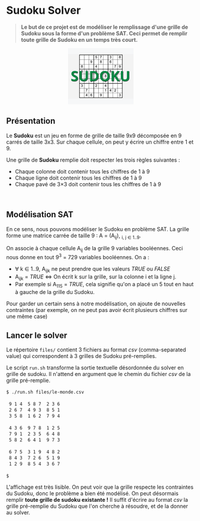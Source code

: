 #                                                   	Sudoku Solver



> **Le but de ce projet est de modéliser le remplissage d'une grille de Sudoku sous la forme d'un problème SAT. Ceci permet de remplir toute grille de Sudoku en un temps très court.**

<p align="center">
<img src="./images/sudoku.png" alt="sudoku" style="zoom:50%;" />
</p>

## Présentation

Le **Sudoku** est un jeu en forme de grille de taille 9x9 décomposée en 9 carrés de taille 3x3.
Sur chaque cellule, on peut y écrire un chiffre entre 1 et 9.

Une grille de **Sudoku** remplie doit respecter les trois règles suivantes :

- Chaque colonne doit contenir tous les chiffres de 1 à 9
- Chaque ligne doit contenir tous les chiffres de 1 à 9
- Chaque pavé de 3×3 doit contenir tous les chiffres de 1 à 9

<br>

## Modélisation SAT

En ce sens, nous pouvons modéliser le Sudoku en problème SAT. La grille forme une matrice carrée de taille 9 : A = (A<sub>ij</sub>), <sub>i, j ∈ 1..9</sub>.

On associe à chaque cellule A<sub>ij</sub> de la grille 9 variables booléennes. Ceci nous donne en tout 9<sup>3</sup> = 729 variables booléennes. On a :

- ∀ k ∈ 1..9, A<sub>ijk</sub> ne peut prendre que les valeurs *TRUE* ou *FALSE*
- A<sub>ijk</sub> = *TRUE* ⇔  On écrit k sur la grille, sur la colonne i et la ligne j. 
- Par exemple si A<sub>115</sub> = *TRUE*, cela signifie qu'on a placé un 5 tout en haut à gauche de la grille du Sudoku.

Pour garder un certain sens à notre modélisation, on ajoute de nouvelles contraintes (par exemple, on ne peut pas avoir écrit plusieurs chiffres sur une même case)

## Lancer le solver

Le répertoire ``files/`` contient 3 fichiers au format *csv* (comma-separated value) qui correspondent à 3 grilles de Sudoku pré-remplies.

Le script ``run.sh`` transforme la sortie textuelle désordonnée du solver en grille de sudoku.
Il n'attend en argument que le chemin du fichier *csv* de la grille pré-remplie.

````
$ ./run.sh files/le-monde.csv 

 9 1 4  5 8 7  2 3 6
 2 6 7  4 9 3  8 5 1
 3 5 8  1 6 2  7 9 4

 4 3 6  9 7 8  1 2 5
 7 9 1  2 3 5  6 4 8
 5 8 2  6 4 1  9 7 3

 6 7 5  3 1 9  4 8 2
 8 4 3  7 2 6  5 1 9
 1 2 9  8 5 4  3 6 7

$
````

L'affichage est très lisible. On peut voir que la grille respecte les contraintes du Sudoku, donc le problème a bien été modélisé. On peut désormais remplir **toute grille de sudoku existante !** Il suffit d'écrire au format *csv* la grille pré-remplie du Sudoku que l'on cherche à résoudre, et de la donner au solver.


